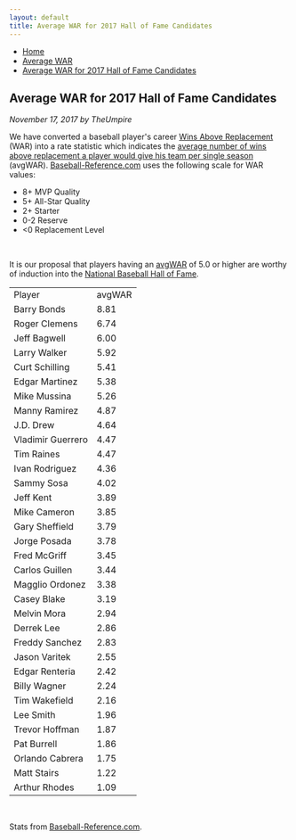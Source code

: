 ```yaml
---
layout: default
title: Average WAR for 2017 Hall of Fame Candidates
---
```

<nav class="breadcrumb" aria-label="breadcrumbs">
  <ul>
    <li><a href="{{ site.url }}{{ site.baseurl }}">Home</a></li>
    <li><a href="avg-war-home.html">Average WAR</a></li>
    <li class="is-active"><a href="#" aria-current="page">Average WAR for 2017 Hall of Fame Candidates</a></li>
  </ul>
</nav>

<section class="storycontent">
  <h1>Average WAR for 2017 Hall of Fame Candidates</h1>
  <p><em>November 17, 2017 by TheUmpire</em></p>
  <p>We have converted a baseball player's career <a href="http://saberlibrary.com/misc/war/">Wins Above Replacement</a> (WAR) into a rate statistic which indicates the <a href="avg-war.html">average number of wins above replacement a player would give his team per single season</a> (avgWAR). <a href="http://www.baseball-reference.com">Baseball-Reference.com</a> uses the following scale for WAR values:</p>
  <ul>
  <li>8+ MVP Quality </li>
  <li>5+ All-Star Quality </li>
  <li>2+ Starter </li>
  <li>0-2 Reserve </li>
  <li>&lt;0 Replacement Level </li>
  </ul>
  <br />
  <p>It is our proposal that players having an <a href="avg-war.html">avgWAR</a> of 5.0 or higher are worthy of induction into the <a href="http://baseballhall.org/">National Baseball Hall of Fame</a>.</p>
  <table class="avg-war-players">
  <tbody>
  <tr class="avg-war-players-header">
  <td>Player</td>
  <td>avgWAR</td>
  </tr>
  <tr class="avg-war-hof"><td>Barry Bonds</td><td>8.81</td></tr>
  <tr class="avg-war-hof"><td>Roger Clemens</td><td>6.74</td></tr>
  <tr class="avg-war-hof"><td>Jeff Bagwell</td><td>6.00</td></tr>
  <tr class="avg-war-hof"><td>Larry Walker</td><td>5.92</td></tr>
  <tr class="avg-war-hof"><td>Curt Schilling</td><td>5.41</td></tr>
  <tr class="avg-war-hof"><td>Edgar Martinez</td><td>5.38</td></tr>
  <tr class="avg-war-hof"><td>Mike Mussina</td><td>5.26</td></tr>
  <tr><td>Manny Ramirez</td><td>4.87</td></tr>
  <tr><td>J.D. Drew</td><td>4.64</td></tr>
  <tr><td>Vladimir Guerrero</td><td>4.47</td></tr>
  <tr><td>Tim Raines</td><td>4.47</td></tr>
  <tr><td>Ivan Rodriguez</td><td>4.36</td></tr>
  <tr><td>Sammy Sosa</td><td>4.02</td></tr>
  <tr><td>Jeff Kent</td><td>3.89</td></tr>
  <tr><td>Mike Cameron</td><td>3.85</td></tr>
  <tr><td>Gary Sheffield</td><td>3.79</td></tr>
  <tr><td>Jorge Posada</td><td>3.78</td></tr>
  <tr><td>Fred McGriff</td><td>3.45</td></tr>
  <tr><td>Carlos Guillen</td><td>3.44</td></tr>
  <tr><td>Magglio Ordonez</td><td>3.38</td></tr>
  <tr><td>Casey Blake</td><td>3.19</td></tr>
  <tr><td>Melvin Mora</td><td>2.94</td></tr>
  <tr><td>Derrek Lee</td><td>2.86</td></tr>
  <tr><td>Freddy Sanchez</td><td>2.83</td></tr>
  <tr><td>Jason Varitek</td><td>2.55</td></tr>
  <tr><td>Edgar Renteria</td><td>2.42</td></tr>
  <tr><td>Billy Wagner</td><td>2.24</td></tr>
  <tr><td>Tim Wakefield</td><td>2.16</td></tr>
  <tr><td>Lee Smith</td><td>1.96</td></tr>
  <tr><td>Trevor Hoffman</td><td>1.87</td></tr>
  <tr><td>Pat Burrell</td><td>1.86</td></tr>
  <tr><td>Orlando Cabrera</td><td>1.75</td></tr>
  <tr><td>Matt Stairs</td><td>1.22</td></tr>
  <tr><td>Arthur Rhodes</td><td>1.09</td></tr>
  </tbody>
  </table>
  <br />
  <p>Stats from <a href="https://www.baseball-reference.com/awards/hof_2017.shtml">Baseball-Reference.com</a>.</p>
  
</section>

